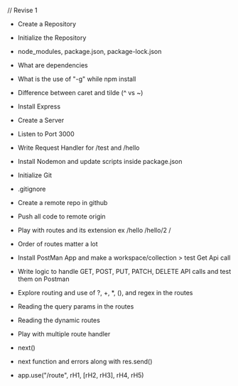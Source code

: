 // Revise 1

- Create a Repository
- Initialize the Repository
- node_modules, package.json, package-lock.json
- What are dependencies
- What is the use of "-g" while npm install
- Difference between caret and tilde (^ vs ~)
- Install Express
- Create a Server
- Listen to Port 3000
- Write Request Handler for /test and /hello
- Install Nodemon and update scripts inside package.json

- Initialize Git 
- .gitignore
- Create a remote repo in github
- Push all code to remote origin

- Play with routes and its extension ex /hello /hello/2 /
- Order of routes matter a lot
- Install PostMan App and make a workspace/collection > test Get Api call
- Write logic to handle GET, POST, PUT, PATCH, DELETE API calls and test them on Postman
- Explore routing and use of ?, +, *, (), and regex in the routes
- Reading the query params  in the routes
- Reading the dynamic routes

- Play with multiple route handler
- next()
- next function and errors along with res.send()
- app.use("/route", rH1, [rH2, rH3], rH4, rH5)